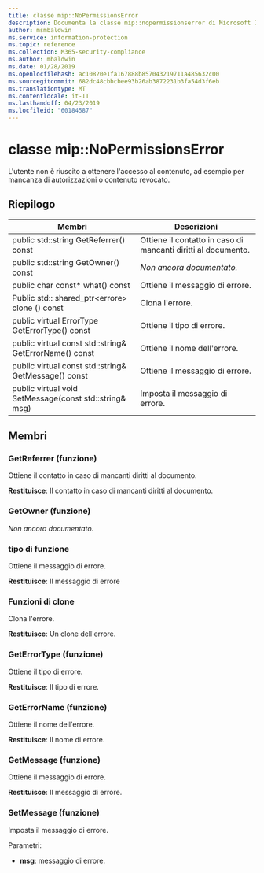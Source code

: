 ```yaml
---
title: classe mip::NoPermissionsError
description: Documenta la classe mip::nopermissionserror di Microsoft Information Protection (MIP) SDK.
author: msmbaldwin
ms.service: information-protection
ms.topic: reference
ms.collection: M365-security-compliance
ms.author: mbaldwin
ms.date: 01/28/2019
ms.openlocfilehash: ac10820e1fa167888b857043219711a485632c00
ms.sourcegitcommit: 682dc48cbbcbee93b26ab3872231b3fa54d3f6eb
ms.translationtype: MT
ms.contentlocale: it-IT
ms.lasthandoff: 04/23/2019
ms.locfileid: "60184587"
---
```

# <a name="class-mipnopermissionserror"></a>classe mip::NoPermissionsError 
L'utente non è riuscito a ottenere l'accesso al contenuto, ad esempio per mancanza di autorizzazioni o contenuto revocato.
  
## <a name="summary"></a>Riepilogo
 Membri                        | Descrizioni                                
--------------------------------|---------------------------------------------
public std::string GetReferrer() const  |  Ottiene il contatto in caso di mancanti diritti al documento.
public std::string GetOwner() const  | _Non ancora documentato._
public char const* what() const  |  Ottiene il messaggio di errore.
Public std:: shared_ptr\<errore\> clone () const  |  Clona l'errore.
public virtual ErrorType GetErrorType() const  |  Ottiene il tipo di errore.
public virtual const std::string& GetErrorName() const  |  Ottiene il nome dell'errore.
public virtual const std::string& GetMessage() const  |  Ottiene il messaggio di errore.
public virtual void SetMessage(const std::string& msg)  |  Imposta il messaggio di errore.
  
## <a name="members"></a>Membri

### <a name="getreferrer-function"></a>GetReferrer (funzione)
Ottiene il contatto in caso di mancanti diritti al documento.

  
**Restituisce**: Il contatto in caso di mancanti diritti al documento.
  
### <a name="getowner-function"></a>GetOwner (funzione)
_Non ancora documentato._

### <a name="what-function"></a>tipo di funzione
Ottiene il messaggio di errore.

  
**Restituisce**: Il messaggio di errore
  
### <a name="clone-function"></a>Funzioni di clone
Clona l'errore.

  
**Restituisce**: Un clone dell'errore.
  
### <a name="geterrortype-function"></a>GetErrorType (funzione)
Ottiene il tipo di errore.

  
**Restituisce**: Il tipo di errore.
  
### <a name="geterrorname-function"></a>GetErrorName (funzione)
Ottiene il nome dell'errore.

  
**Restituisce**: Il nome di errore.
  
### <a name="getmessage-function"></a>GetMessage (funzione)
Ottiene il messaggio di errore.

  
**Restituisce**: Il messaggio di errore.
  
### <a name="setmessage-function"></a>SetMessage (funzione)
Imposta il messaggio di errore.

Parametri:  
* **msg**: messaggio di errore.